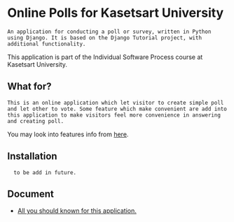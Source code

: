 # Online Polls for Kasetsart University
    An application for conducting a poll or survey, written in Python using Django. It is based on the Django Tutorial project, with additional functionality.  
This application is part of the Individual Software Process course at Kasetsart University.
## What for?  
    This is an online application which let visitor to create simple poll and let other to vote. Some feature which make convenient are add into this application to make visitors feel more convenience in answering and creating poll.  
You may look into features info from [here](https://github.com/chinapat317/ku-polls/wiki/Development-Plan).  
    
## Installation
```
  to be add in future.  
```
## Document
* [All you should known for this application.](https://github.com/chinapat317/ku-polls/wiki)


